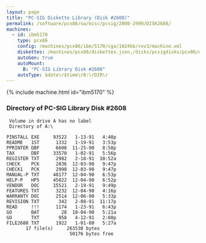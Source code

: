 ```yaml
---
layout: page
title: "PC-SIG Diskette Library (Disk #2608)"
permalink: /software/pcx86/sw/misc/pcsig/2000-2999/DISK2608/
machines:
  - id: ibm5170
    type: pcx86
    config: /machines/pcx86/ibm/5170/cga/1024kb/rev3/machine.xml
    diskettes: /machines/pcx86/diskettes.json,/disks/pcsigdisks/pcx86/diskettes.json
    autoGen: true
    autoMount:
      B: "PC-SIG Library Disk #2608"
    autoType: $date\r$time\rB:\rDIR\r
---
```


{% include machine.html id="ibm5170" %}

### Directory of PC-SIG Library Disk #2608

     Volume in drive A has no label
     Directory of A:\

    PINSTALL EXE     93522   1-13-91   4:48p
    README   1ST      1332   1-19-91   3:53p
    PPRINTER DBF      6608  11-25-90   8:58p
    TAX      DBF     33570   1-02-91   5:56p
    REGISTER TXT      2982   2-18-91  10:52a
    CHECK    PCK      2836  12-03-90   9:47p
    CHECK1   PCK      2998  12-03-90   9:47p
    MANUAL-P TXT     48177  12-04-90   6:53p
    HELP-P   HP5     45822  12-04-90   6:52p
    VENDOR   DOC     15521   2-19-91   9:49p
    FEATURES TXT      3232  12-04-90   4:16p
    WARRANTY DOC      2514  12-06-90   5:33p
    REVISION TXT       342   2-08-91  11:17p
    READ     !!!      1174   1-23-91   6:43p
    GO       BAT        28  10-04-90   5:21a
    GO       TXT       958   4-12-91   2:08p
    FILE2608 TXT      1922   1-01-80   5:27a
           17 file(s)     263538 bytes
                           50176 bytes free
